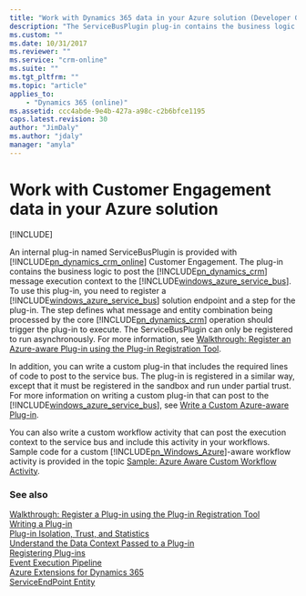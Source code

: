 ```yaml
---
title: "Work with Dynamics 365 data in your Azure solution (Developer Guide for Dynamics 365 Customer Engagement) | MicrosoftDocs"
description: "The ServiceBusPlugin plug-in contains the business logic to post the Dynamics 365 message execution context to the Azure Service Bus. To use this plug-in, you need to register a Azure Service Bus solution endpoint and a step for the plug-in. The step defines what message and entity combination being processed by the core Dynamics 365 operation should trigger the plug-in to execute. The ServiceBusPlugin can only be registered to run asynchronously."
ms.custom: ""
ms.date: 10/31/2017
ms.reviewer: ""
ms.service: "crm-online"
ms.suite: ""
ms.tgt_pltfrm: ""
ms.topic: "article"
applies_to: 
    - "Dynamics 365 (online)"
ms.assetid: ccc4abde-9e4b-427a-a98c-c2b6bfce1195
caps.latest.revision: 30
author: "JimDaly"
ms.author: "jdaly"
manager: "amyla"
---
```

# Work with Customer Engagement data in your Azure solution

[!INCLUDE[](../includes/cc_applies_to_update_9_0_0.md)]

An internal plug-in named ServiceBusPlugin is provided with [!INCLUDE[pn_dynamics_crm_online](../includes/pn-dynamics-crm-online.md)] Customer Engagement. The plug-in contains the business logic to post the [!INCLUDE[pn_dynamics_crm](../includes/pn-dynamics-crm.md)] message execution context to the [!INCLUDE[windows_azure_service_bus](../includes/windows-azure-service-bus.md)]. To use this plug-in, you need to register a [!INCLUDE[windows_azure_service_bus](../includes/windows-azure-service-bus.md)] solution endpoint and a step for the plug-in. The step defines what message and entity combination being processed by the core [!INCLUDE[pn_dynamics_crm](../includes/pn-dynamics-crm.md)] operation should trigger the plug-in to execute. The ServiceBusPlugin can only be registered to run asynchronously. For more information, see [Walkthrough: Register an Azure-aware Plug-in using the Plug-in Registration Tool](walkthrough-register-azure-aware-plug-in-using-plug-in-registration-tool.md).  
  
 In addition, you can write a custom plug-in that includes the required lines of code to post to the service bus. The plug-in is registered in a similar way, except that it must be registered in the sandbox and run under partial trust. For more information on writing a custom plug-in that can post to the [!INCLUDE[windows_azure_service_bus](../includes/windows-azure-service-bus.md)], see [Write a Custom Azure-aware Plug-in](write-custom-azure-aware-plugin.md).  
  
 You can also write a custom workflow activity that can post the execution context to the service bus and include this activity in your workflows. Sample code for a custom [!INCLUDE[pn_Windows_Azure](../includes/pn-windows-azure.md)]-aware workflow activity is provided in the topic [Sample: Azure Aware Custom Workflow Activity](sample-azure-aware-custom-workflow-activity.md).  
  
### See also  
 [Walkthrough: Register a Plug-in using the Plug-in Registration Tool](walkthrough-register-plugin-using-plugin-registration-tool.md)   
 [Writing a Plug-in](write-plugin.md)   
 [Plug-in Isolation, Trust, and Statistics](plugin-isolation-trusts-statistics.md)   
 [Understand the Data Context Passed to a Plug-in](understand-data-context-passed-plugin.md)   
 [Registering Plug-ins](register-deploy-plugins.md)   
 [Event Execution Pipeline](event-execution-pipeline.md)   
 [Azure Extensions for Dynamics 365](azure-extensions.md)   
 [ServiceEndPoint Entity](entities/serviceendpoint.md)